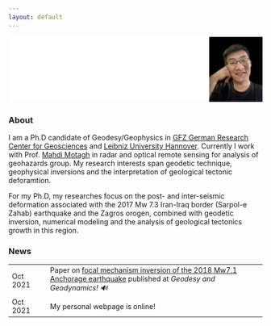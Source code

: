 ```yaml
---
layout: default
---
```

<img src="my_photo6.jpg">

### About 

<!-- <img class="profile-picture" src="me.png"> -->

I am a Ph.D candidate of Geodesy/Geophysics in [GFZ German Research Center for Geosciences](https://www.gfz-potsdam.de/en/home/) and [Leibniz University Hannover](https://www.uni-hannover.de/en/). Currently I work with Prof. [Mahdi Motagh](https://www.gfz-potsdam.de/en/staff/mahdi-motagh/sec14/) in radar and optical remote sensing for analysis of geohazards group. My research interests span geodetic technique, geophysical inversions and the interpretation of geological tectonic deforamtion.  

For my Ph.D, my researches focus on the post- and inter-seismic deformation associated with the 2017 Mw 7.3 Iran-Iraq border (Sarpol-e Zahab) earthquake and the Zagros orogen, combined with geodetic inversion, numerical modeling and the analysis of geological tectonics growth in this region.  

### News 
<!-- this is comments -->
<table style="width:100%">
  <tr>
    <td width="15%">Oct 2021</td>
    <td>Paper on <a href="https://www.sciencedirect.com/science/article/pii/S1674984721000690?via%3Dihub">focal mechanism inversion of the 2018 Mw7.1 Anchorage earthquake</a> published at <i>Geodesy and Geodynamics!  &#128266;</i></td>
  </tr>
  <tr>
    <td width="15%">Oct 2021</td>
    <td>My personal webpage is online!</td>
  </tr>
</table>

<!--
<div class="footer">
&copy 2021 Zelong Guo
</div>
-->

<br>

